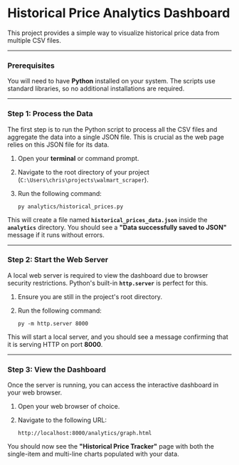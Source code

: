 # Historical Price Analytics Dashboard

This project provides a simple way to visualize historical price data from multiple CSV files.

---

### Prerequisites

You will need to have **Python** installed on your system. The scripts use standard libraries, so no additional installations are required.

---

### Step 1: Process the Data

The first step is to run the Python script to process all the CSV files and aggregate the data into a single JSON file. This is crucial as the web page relies on this JSON file for its data.

1.  Open your **terminal** or command prompt.
2.  Navigate to the root directory of your project (`C:\Users\chris\projects\walmart_scraper`).
3.  Run the following command:
    
    `py analytics/historical_prices.py`

This will create a file named **`historical_prices_data.json`** inside the **`analytics`** directory. You should see a **"Data successfully saved to JSON"** message if it runs without errors.

---

### Step 2: Start the Web Server

A local web server is required to view the dashboard due to browser security restrictions. Python's built-in **`http.server`** is perfect for this.

1.  Ensure you are still in the project's root directory.
2.  Run the following command:
    
    `py -m http.server 8000`

This will start a local server, and you should see a message confirming that it is serving HTTP on port **8000**.

---

### Step 3: View the Dashboard

Once the server is running, you can access the interactive dashboard in your web browser.

1.  Open your web browser of choice.
2.  Navigate to the following URL:
    
    `http://localhost:8000/analytics/graph.html`

You should now see the **"Historical Price Tracker"** page with both the single-item and multi-line charts populated with your data.